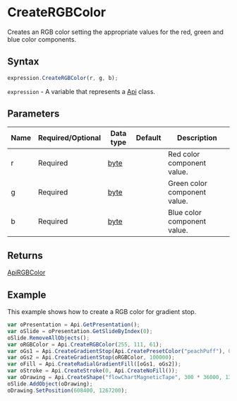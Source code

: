 # CreateRGBColor

Creates an RGB color setting the appropriate values for the red, green and blue color components.

## Syntax

```javascript
expression.CreateRGBColor(r, g, b);
```

`expression` - A variable that represents a [Api](../Api.md) class.

## Parameters

| **Name** | **Required/Optional** | **Data type** | **Default** | **Description** |
| ------------- | ------------- | ------------- | ------------- | ------------- |
| r | Required | [byte](../../Enumeration/byte.md) |  | Red color component value. |
| g | Required | [byte](../../Enumeration/byte.md) |  | Green color component value. |
| b | Required | [byte](../../Enumeration/byte.md) |  | Blue color component value. |

## Returns

[ApiRGBColor](../../ApiRGBColor/ApiRGBColor.md)

## Example

This example shows how to create a RGB color for  gradient stop.

```javascript editor-
var oPresentation = Api.GetPresentation();
var oSlide = oPresentation.GetSlideByIndex(0);
oSlide.RemoveAllObjects();
var oRGBColor = Api.CreateRGBColor(255, 111, 61);
var oGs1 = Api.CreateGradientStop(Api.CreatePresetColor("peachPuff"), 0);
var oGs2 = Api.CreateGradientStop(oRGBColor, 100000);
var oFill = Api.CreateRadialGradientFill([oGs1, oGs2]);
var oStroke = Api.CreateStroke(0, Api.CreateNoFill());
var oDrawing = Api.CreateShape("flowChartMagneticTape", 300 * 36000, 130 * 36000, oFill, oStroke);
oSlide.AddObject(oDrawing);
oDrawing.SetPosition(608400, 1267200);
```
